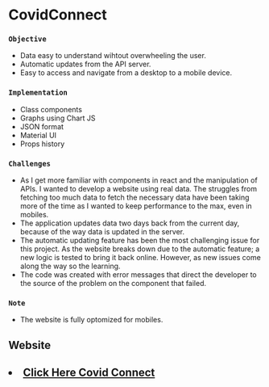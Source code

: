 # CovidConnect
 
### `Objective`
<ul>
 <li>Data easy to understand wihtout overwheeling the user.</li>
<li>Automatic updates from the API server.</li>
<li>Easy to access and navigate from a desktop to a mobile device.</li>
</ul>

### `Implementation`
<ul>
    <li>Class components</li>
   <li>Graphs using Chart JS</li>
   <li>JSON format</li>
    <li>Material UI</li>
    <li>Props history</li>
    
</ul>
 

### `Challenges`
<ul>
    <li>As I get more familiar with components in react and the manipulation of APIs. I wanted to develop a website using real data. The struggles from fetching too much data to fetch the necessary data have been taking more of the time as I wanted to keep performance to the max, even in mobiles.</li>
    <li>The application updates data two days back from the current day, because of the way data is updated in the server.</li>
    <li>The automatic updating feature has been the most challenging issue for this project. As the website breaks down due to the automatic feature; a new logic is tested to bring it back online. However, as new issues come along the way so the learning.</li>
    <li>The code was created with error messages that direct the developer to the source of the problem on the component that failed.</li>

</ul>
 
 ### `Note`
 <ul>
    <li>The website is fully optomized for mobiles.</li>
</ul>


  ## Website

  <h2><li><a href="https://covid-connect-git-main.braucalderon.vercel.app/" target="_blank"> Click Here Covid Connect</a></li></h2>
  
